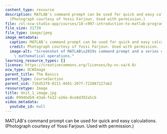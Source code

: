 ```yaml
---
content_type: resource
description: MATLAB's command prompt can be used for quick and easy calculations.
  (Photograph courtesy of Yossi Farjoun. Used with permission.)
file: /ol-ocw-studio-app/courses/18-s997-introduction-to-matlab-programming-fall-2011/0994bdb943a6fe32a26e8ce8d392a5cb_Unit_1_image.jpg
file_size: 31739
file_type: image/jpeg
image_metadata:
  caption: MATLAB's command prompt can be used for quick and easy calculations.
  credit: Photograph courtesy of Yossi Farjoun. Used with permission.
  image-alt: "Screenshot of MATLAB\u2019s command prompt and a series of for basic\
    \ mathematical operations."
learning_resource_types: []
license: https://creativecommons.org/licenses/by-nc-sa/4.0/
ocw_type: OCWImage
parent_title: The Basics
parent_type: CourseSection
parent_uid: 71bd52f8-0211-8491-207f-722087127ab2
resourcetype: Image
title: Unit_1_image.jpg
uid: 0994bdb9-43a6-fe32-a26e-8ce8d392a5cb
video_metadata:
  youtube_id: null
---
```

MATLAB's command prompt can be used for quick and easy calculations. (Photograph courtesy of Yossi Farjoun. Used with permission.)